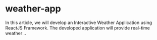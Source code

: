 # weather-app
 In this article, we will develop an Interactive Weather Application using ReactJS Framework. The developed application will provide real-time weather ..
